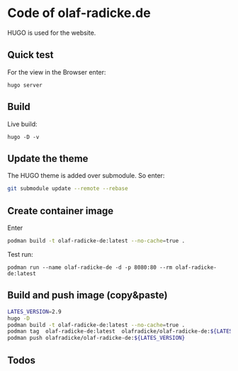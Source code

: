 Code of olaf-radicke.de
=======================

HUGO is used for the website.

Quick test
-----------

For the view in the Browser enter: 

```
hugo server
```

Build
-----

Live build:

```
hugo -D -v
```


Update the theme
----------------

The HUGO theme is added over submodule. So enter:

```bash
git submodule update --remote --rebase
```

Create container image
----------------------

Enter

```bash
podman build -t olaf-radicke-de:latest --no-cache=true .
```

Test run:

```
podman run --name olaf-radicke-de -d -p 8080:80 --rm olaf-radicke-de:latest
```

Build and push image (copy&paste)
---------------------------------

```bash
LATES_VERSION=2.9
hugo -D
podman build -t olaf-radicke-de:latest --no-cache=true .
podman tag  olaf-radicke-de:latest  olafradicke/olaf-radicke-de:${LATES_VERSION}
podman push olafradicke/olaf-radicke-de:${LATES_VERSION}
```

Todos
-----

